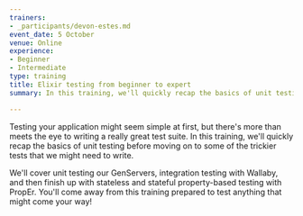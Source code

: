 ```yaml
---
trainers:
- _participants/devon-estes.md
event_date: 5 October
venue: Online
experience:
- Beginner
- Intermediate
type: training
title: Elixir testing from beginner to expert
summary: In this training, we'll quickly recap the basics of unit testing before moving on to some of the trickier tests that we might need to write.

---
```

Testing your application might seem simple at first, but there's more than meets the eye to writing a really great test suite. In this training, we'll quickly recap the basics of unit testing before moving on to some of the trickier tests that we might need to write.

We'll cover unit testing our GenServers, integration testing with Wallaby, and then finish up with stateless and stateful property-based testing with PropEr. You'll come away from this training prepared to test anything that might come your way!